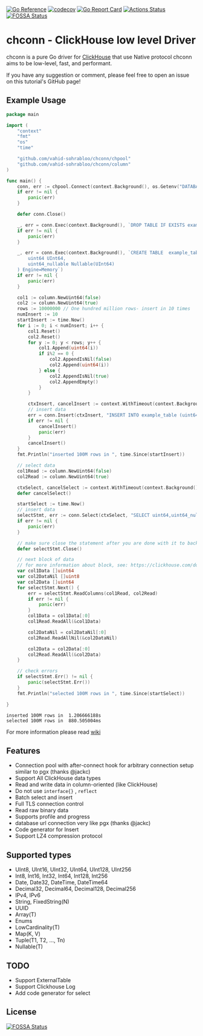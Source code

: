 [![Go Reference](https://pkg.go.dev/badge/github.com/vahid-sohrabloo/chconn.svg)](https://pkg.go.dev/github.com/vahid-sohrabloo/chconn)
[![codecov](https://codecov.io/gh/vahid-sohrabloo/chconn/branch/master/graph/badge.svg?token=K3JN6XWFVV)](https://codecov.io/gh/vahid-sohrabloo/chconn)
[![Go Report Card](https://goreportcard.com/badge/github.com/vahid-sohrabloo/chconn)](https://goreportcard.com/report/github.com/vahid-sohrabloo/chconn)
[![Actions Status](https://github.com/vahid-sohrabloo/chconn/workflows/CI/badge.svg)](https://github.com/vahid-sohrabloo/chconn/actions)
[![FOSSA Status](https://app.fossa.com/api/projects/git%2Bgithub.com%2Fvahid-sohrabloo%2Fchconn.svg?type=shield)](https://app.fossa.com/projects/git%2Bgithub.com%2Fvahid-sohrabloo%2Fchconn?ref=badge_shield)

# chconn - ClickHouse low level Driver

chconn is a pure Go driver for [ClickHouse](https://clickhouse.com/) that use Native protocol
chconn aims to be low-level, fast, and performant.

If you have any suggestion or comment, please feel free to open an issue on this tutorial's GitHub page!

## Example Usage
```go
package main

import (
	"context"
	"fmt"
	"os"
	"time"

	"github.com/vahid-sohrabloo/chconn/chpool"
	"github.com/vahid-sohrabloo/chconn/column"
)

func main() {
	conn, err := chpool.Connect(context.Background(), os.Getenv("DATABASE"))
	if err != nil {
		panic(err)
	}

	defer conn.Close()

	_, err = conn.Exec(context.Background(), `DROP TABLE IF EXISTS example_table`)
	if err != nil {
		panic(err)
	}

	_, err = conn.Exec(context.Background(), `CREATE TABLE  example_table (
		uint64 UInt64,
		uint64_nullable Nullable(UInt64)
	) Engine=Memory`)
	if err != nil {
		panic(err)
	}

	col1 := column.NewUint64(false)
	col2 := column.NewUint64(true)
	rows := 10000000 // One hundred million rows- insert in 10 times
	numInsert := 10
	startInsert := time.Now()
	for i := 0; i < numInsert; i++ {
		col1.Reset()
		col2.Reset()
		for y := 0; y < rows; y++ {
			col1.Append(uint64(i))
			if i%2 == 0 {
				col2.AppendIsNil(false)
				col2.Append(uint64(i))
			} else {
				col2.AppendIsNil(true)
				col2.AppendEmpty()
			}
		}

		ctxInsert, cancelInsert := context.WithTimeout(context.Background(), time.Second*30)
		// insert data
		err = conn.Insert(ctxInsert, "INSERT INTO example_table (uint64,uint64_nullable) VALUES", col1, col2)
		if err != nil {
			cancelInsert()
			panic(err)
		}
		cancelInsert()
	}
	fmt.Println("inserted 100M rows in ", time.Since(startInsert))

	// select data
	col1Read := column.NewUint64(false)
	col2Read := column.NewUint64(true)

	ctxSelect, cancelSelect := context.WithTimeout(context.Background(), time.Second*30)
	defer cancelSelect()

	startSelect := time.Now()
	// insert data
	selectStmt, err := conn.Select(ctxSelect, "SELECT uint64,uint64_nullable FROM  example_table")
	if err != nil {
		panic(err)
	}

	// make sure close the statement after you are done with it to back it to the pool
	defer selectStmt.Close()

	// next block of data
	// for more information about block, see: https://clickhouse.com/docs/en/development/architecture/#block
	var col1Data []uint64
	var col2DataNil []uint8
	var col2Data []uint64
	for selectStmt.Next() {
		err = selectStmt.ReadColumns(col1Read, col2Read)
		if err != nil {
			panic(err)
		}
		col1Data = col1Data[:0]
		col1Read.ReadAll(&col1Data)

		col2DataNil = col2DataNil[:0]
		col2Read.ReadAllNil(&col2DataNil)

		col2Data = col2Data[:0]
		col2Read.ReadAll(&col2Data)
	}

	// check errors
	if selectStmt.Err() != nil {
		panic(selectStmt.Err())
	}
	fmt.Println("selected 100M rows in ", time.Since(startSelect))

}
```
```
inserted 100M rows in  1.206666188s
selected 100M rows in  880.505004ms
```

For more information please read [wiki](https://github.com/vahid-sohrabloo/chconn/wiki)

## Features
*  Connection pool with after-connect hook for arbitrary connection setup similar to pgx (thanks @jackc)
*  Support All ClickHouse data types
*  Read and write data in column-oriented (like ClickHouse)
*  Do not use `interface{}` , `reflect`
*  Batch select and insert
*  Full TLS connection control
*  Read raw binary data
*  Supports profile and progress 
*  database url connection very like pgx (thanks @jackc)
*  Code generator for Insert
*  Support LZ4 compression protocol

## Supported types
*  UInt8, UInt16, UInt32, UInt64, UInt128, UInt256
*  Int8, Int16, Int32, Int64, Int128, Int256
*  Date, Date32, DateTime, DateTime64
*  Decimal32, Decimal64, Decimal128, Decimal256
*  IPv4, IPv6
*  String, FixedString(N)
*  UUID
*  Array(T)
*  Enums
*  LowCardinality(T)
*  Map(K, V)
*  Tuple(T1, T2, ..., Tn)
*  Nullable(T)

## TODO
*  Support ExternalTable
*  Support Clickhouse Log
*  Add code generator for select

## License
[![FOSSA Status](https://app.fossa.com/api/projects/git%2Bgithub.com%2Fvahid-sohrabloo%2Fchconn.svg?type=large)](https://app.fossa.com/projects/git%2Bgithub.com%2Fvahid-sohrabloo%2Fchconn?ref=badge_large)
